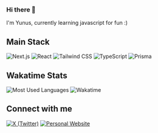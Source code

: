 ### Hi there 👋

I'm Yunus, currently learning javascript for fun :)

## Main Stack

![Next.js](https://img.shields.io/badge/-Next.js-000000?style=flat-square&logo=next.js)
![React](https://img.shields.io/badge/-React-61DAFB?style=flat-square&logo=react&logoColor=black)
![Tailwind CSS](https://img.shields.io/badge/-Tailwind%20CSS-38B2AC?style=flat-square&logo=tailwind-css&logoColor=white)
![TypeScript](https://img.shields.io/badge/-TypeScript-3178C6?style=flat-square&logo=typescript&logoColor=white)
![Prisma](https://img.shields.io/badge/-Prisma-2D3748?style=flat-square&logo=prisma&logoColor=white)

## Wakatime Stats

![Most Used Languages](https://github-readme-stats.vercel.app/api/top-langs/?username=yunusmujadidi&layout=compact&theme=radical&bg_color=161b22&hide_border=true)
![Wakatime](https://github-readme-stats.vercel.app/api/wakatime?username=yynoes&layout=compact&theme=radical&bg_color=161b22&hide_border=true&range=last_7_days)


## Connect with me

[![X (Twitter)](https://img.shields.io/badge/-X%20(Twitter)-000000?style=flat-square&logo=x&logoColor=white)](https://x.com/yynoes)
[![Personal Website](https://img.shields.io/badge/-Personal%20Website-4285F4?style=flat-square&logo=google-chrome&logoColor=white)](https://yynoes.me)
